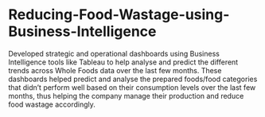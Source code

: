 # Reducing-Food-Wastage-using-Business-Intelligence
Developed strategic and operational dashboards using Business Intelligence tools like Tableau to help analyse and predict the different trends across Whole Foods data over the last few months. These dashboards helped predict and analyse the prepared foods/food categories that didn’t perform well based on their consumption levels over the last few months, thus helping the company manage their production and reduce food wastage accordingly.
